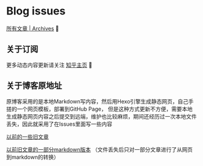 # Blog issues
[所有文章 | Archives](https://github.com/v4if/blog/issues) :construction:


## 关于订阅
更多动态内容更新请关注 [知乎主页](https://www.zhihu.com/people/jichao-wu) :tada:

## 关于博客原地址
原博客采用的是本地Markdown写内容，然后用Hexo引擎生成静态网页，自己手搓的一个网页模板，部署到GitHub Page，
但是这种方式更新不方便，需要本地生成静态网页内容之后提交到远端，维护也比较麻烦，期间还经历过一次本地文件丢失，因此就采用了在Issues里面写一些内容

[以前的一些旧文章](https://v4if.github.io/archives/)

[以前旧文章的一部分markdown版本](https://github.com/v4if/blog/tree/master/markdown)
（文件丢失后只对一部分文章进行了从网页到markdown的转换）
